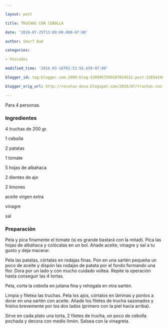 ```yaml
---

layout: post

title: TRUCHAS CON CEBOLLA

date: '2010-07-25T13:00:00.000-07:00'

author: Smurf Dad

categories:

- Pescados

modified_time: '2016-03-16T01:52:56.659-07:00'

blogger_id: tag:blogger.com,1999:blog-5299957599287034512.post-2265424690486467268

blogger_orig_url: http://recetas-desa.blogspot.com/2010/07/truchas-con-cebolla.html

---
```


Para 4 personas.

<h3>Ingredientes</h3>

4 truchas de 200 gr.

1 cebolla

2 patatas

1 tomate

5 hojas de albahaca

2 dientes de ajo

2 limones

aceite virgen extra

vinagre

sal

<h3>Preparación</h3>

Pela y pica finamente el tomate (si es grande bastará con la mitad). Pica las hojas de albahaca y colócalas en un bol. A&ntilde;ade aceite, vinagre y sal a tu gusto y deja macerar.

Pela las patatas, córtalas en rodajas finas. Pon en una sartén peque&ntilde;a un poco de aceite y dispón las rodajas de patata por el fondo formando una flor. Dora por un lado y con mucho cuidado voltea. Repite la operación hasta conseguir las 4 tortas.

Pela, corta la cebolla en juliana fina y rehógala en otra sartén.

Limpia y filetea las truchas. Pela los ajos, córtalos en láminas y ponlos a dorar en una sartén con aceite. A&ntilde;ade los filetes de trucha sazonados y fríelos brevemente por los dos lados (primero con la piel hacia arriba).

Sirve en cada plato una torta, 2 filetes de trucha, un poco de cebolla pochada y decora con medio limón. Salsea con la vinagreta.

